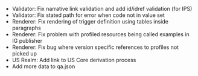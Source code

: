 * Validator: Fix narrative link validation and add id/idref validation (for IPS)
* Validator: Fix stated path for error when code not in value set
* Renderer: Fix rendering of trigger definition using tables inside paragraphs
* Renderer: Fix problem with profiled resources being called examples in IG publisher
* Renderer: Fix bug where version specific references to profiles not picked up
* US Realm: Add link to US Core derivation process
* Add more data to qa.json

